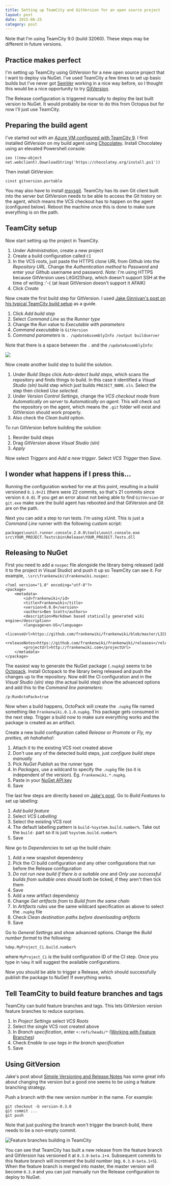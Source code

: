 ```yaml
---
title: Setting up TeamCity and GitVersion for an open source project
layout: post
date: 2015-06-25
category: post
---
```


Note that I'm using TeamCity 9.0 (build 32060). These steps may be different in future versions.


## Practice makes perfect

I'm setting up TeamCity using GitVersion for a new open source project that I want to deploy via NuGet. I've used TeamCity a few times to set up basic builds but I've never got [SemVer](http://semver.org/) working in a nice way before, so I thought this would be a nice opportunity to try [GitVersion](https://github.com/ParticularLabs/GitVersion).

The Release configuration is triggered manually to deploy the last built version to NuGet. It would probably be nicer to do this from Octopus but for now I'll just use TeamCity.


## Preparing the build agent

I've started out with an [Azure VM configured with TeamCity 9](http://bendetat.com/set-up-teamcity-on-an-azure-instance-redux.html). I first installed GitVersion on my build agent using [Chocolatey](https://chocolatey.org/). Install Chocolatey using an elevated Powershell console:

	iex ((new-object net.webclient).DownloadString('https://chocolatey.org/install.ps1'))

Then install GitVersion:

	cinst gitversion.portable

You may also have to install [msysgit](https://msysgit.github.io/). TeamCity has its own Git client built into the server but GitVersion needs to be able to access the Git history on the agent, which means the VCS checkout has to happen on the agent (configured below). Reboot the machine once this is done to make sure everything is on the path.


## TeamCity setup

Now start setting up the project in TeamCity.

1. Under _Administration_, create a new project
2. Create a build configuration called `CI`
3. In the VCS roots, just paste the HTTPS clone URL from Github into the _Repository URL_. Change the _Authentication method_ to _Password_ and enter your Github username and password. *Note:* I'm using HTTPS because GitVersion uses LitGit2Sharp, which doesn't support SSH at the time of writing :'-( (at least GitVersion doesn't support it AFAIK)
4. Click _Create_

Now create the first build step for GitVersion. I used [Jake Ginnivan's post on his typical TeamCity build setup](http://jake.ginnivan.net/blog/2014/07/09/my-typical-teamcity-build-setup/) as a guide.

1. Click _Add build step_
2. Select _Command Line_ as the _Runner type_
3. Change the _Run_ value to _Executable with parameters_
4. _Command executable_ is `GitVersion`
5. _Command parameters_ is `. /updateAssemblyInfo /output buildserver`

Note that there is a space between the `.` and the `/updateAssemblyInfo`:

![](http://i.imgur.com/GCImykG.png)

Now create another build step to build the solution.

1. Under _Build Steps_ click _Auto-detect build steps_, which scans the repository and finds things to build. In this case it identified a _Visual Studio (sln)_ build step which just builds `PROJECT_NAME.sln`. Select the step then clicked _Use selected_.
2. Under _Version Control Settings_, change the _VCS checkout mode_ from _Automatically on server_ to _Automatically on agent_. This will check out the repository on the agent, which means the `.git` folder will exist and GitVersion should work properly.
3. Also check the _Clean build_ option.

To run GitVersion before building the solution:

1. Reorder build steps
2. Drag _GitVersion_ above _Visual Studio (sln)_
3. _Apply_

Now select _Triggers_ and _Add a new trigger_. Select _VCS Trigger_ then _Save_.


## I wonder what happens if I press this...

Running the configuration worked for me at this point, resulting in a build versioned `0.1.0+21` (there were 22 commits, so that's 21 commits since version `0.0.0`). If you get an error about not being able to find `GitVersion` or `git.exe` make sure the build agent has rebooted and that GitVersion and Git are on the path.

Next you can add a step to run tests. I'm using xUnit. This is just a _Command Line_ runner with the following custom script:

	packages\xunit.runner.console.2.0.0\tools\xunit.console.exe src\YOUR_PROJECT.Tests\bin\Release\YOUR_PROJECT.Tests.dll


## Releasing to NuGet

First you need to add a `nuspec` file alongside the library being released (add it to the project in Visual Studio) and push it up so TeamCity can see it. For example, `.\src\frankenwiki\Frankenwiki.nuspec`:

	<?xml version="1.0" encoding="utf-8"?> 
	<package> 
		<metadata> 
			<id>frankenwiki</id> 
			<title>Frankenwiki</title>
			<version>0.0.0</version> 
			<authors>Ben Scott</authors>
			<description>Markdown based statically generated wiki engine</description> 
			<language>en-US</language>
			<licenseUrl>https://github.com/frankenwiki/frankenwiki/blob/master/LICENSE.md</licenseUrl>
			<releaseNotes>https://github.com/frankenwiki/frankenwiki/releases</releaseNotes>
			<projectUrl>http://frankenwiki.com</projectUrl>
		</metadata>
	</package>

The easiest way to generate the NuGet package (`.nupkg`) seems to be [Octopack](http://docs.octopusdeploy.com/display/OD/Using+OctoPack). Install Octopack to the library being released and push the changes up to the repository. Now edit the CI configuration and in the _Visual Studio (sln)_ step  (the actual build step) show the advanced options and add this to the _Command line parameters_:

	/p:RunOctoPack=true

Now when a build happens, OctoPack will create the `.nupkg` file named something like `Frankenwiki.0.1.0.nupkg`. This package gets consumed in the next step. Trigger a build now to make sure everything works and the package is created as an artifact.

Create a new build configuration called _Release_ or _Promote_ or _Fly, my pretties, ah hahahaha!_:

1. Attach it to the existing VCS root created above
2. Don't use any of the detected build steps, just _configure build steps manually_
3. Pick _NuGet Publish_ as the runner type
4. In _Packages_, use a wildcard to specify the `.nupkg` file (so it is independent of the version). Eg. `Frankenwiki.*.nupkg`.
5. Paste in your [NuGet API key](http://docs.nuget.org/Create/creating-and-publishing-a-package#publishing-using-nuget-command-line)
6. Save

The last few steps are directly based on [Jake's post](http://jake.ginnivan.net/blog/2014/07/09/my-typical-teamcity-build-setup/). Go to _Build Features_ to set up labelling:

1. _Add build feature_
2. Select _VCS Labelling_
3. Select the existing VCS root
4. The default labelling pattern is `build-%system.build.number%`. Take out the `build-` part so it is just `%system.build.number%`
5. Save

Now go to _Dependencies_ to set up the build chain:

1. Add a new snapshot dependency
2. Pick the CI build configuration and any other configurations that run before the Release configuration
3. _Do not run new build if there is a suitable one_ and _Only use successful builds from suitable ones_ should both be ticked, if they aren't then tick them
4. Save
5. Add a new artifact dependency
6. Change _Get artifacts from_ to _Build from the same chain_
7. In _Artifacts rules_ use the same wildcard specification as above to select the `.nupkg` file
8. Check _Clean destination paths before downloading artifacts_
9. Save

Go to _General Settings_ and show advanced options. Change the _Build number format_ to the following:

	%dep.MyProject_Ci.build.number%

where `MyProject_Ci` is the build configuration ID of the CI step. Once you type in `%dep` it will suggest the available configurations.

Now you should be able to trigger a Release, which should successfully publish the package to NuGet! If everything works.


## Tell TeamCity to build feature branches and tags

TeamCity can build feature branches and tags. This lets GitVersion version feature branches to reduce surprises.

1. In _Project Settings_ select _VCS Roots_
2. Select the single VCS root created above
3. In _Branch specification_, enter `+:refs/heads/*` ([Working with Feature Branches](https://confluence.jetbrains.com/display/TCD8/Working+with+Feature+Branches))
4. Check _Enable to use tags in the branch specification_
5. Save


## Using GitVersion

Jake's post about [Simple Versioning and Release Notes](http://jake.ginnivan.net/blog/2014/05/25/simple-versioning-and-release-notes/) has some great info about changing the version but a good one seems to be using a feature branching strategy.

Push a branch with the new version number in the name. For example:

	git checkout -b version-0.3.0
	git commit ...
	git push

Note that just pushing the branch won't trigger the branch build, there needs to be a non-empty commit.

![Feature branches building in TeamCity](http://i.imgur.com/SGxLhKx.png)

You can see that TeamCity has built a new release from the feature branch and GitVersion has versioned it at `0.3.0-beta.1+4`. Subsequent commits to this feature branch will increment the build number (eg. `0.3.0-beta.1+5`). When the feature branch is merged into master, the master version will become `0.3.0` and you can just manually run the Release configuration to deploy to NuGet.

